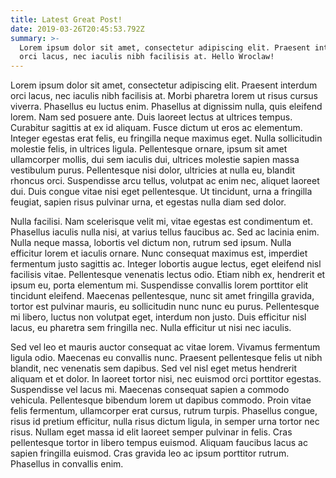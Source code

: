 ```yaml
---
title: Latest Great Post!
date: 2019-03-26T20:45:53.792Z
summary: >-
  Lorem ipsum dolor sit amet, consectetur adipiscing elit. Praesent interdum
  orci lacus, nec iaculis nibh facilisis at. Hello Wroclaw!
---
```

Lorem ipsum dolor sit amet, consectetur adipiscing elit. Praesent interdum orci lacus, nec iaculis nibh facilisis at. Morbi pharetra lorem ut risus cursus viverra. Phasellus eu luctus enim. Phasellus at dignissim nulla, quis eleifend lorem. Nam sed posuere ante. Duis laoreet lectus at ultrices tempus. Curabitur sagittis at ex id aliquam. Fusce dictum ut eros ac elementum. Integer egestas erat felis, eu fringilla neque maximus eget. Nulla sollicitudin molestie felis, in ultrices ligula. Pellentesque ornare, ipsum sit amet ullamcorper mollis, dui sem iaculis dui, ultrices molestie sapien massa vestibulum purus. Pellentesque nisi dolor, ultricies at nulla eu, blandit rhoncus orci. Suspendisse arcu tellus, volutpat ac enim nec, aliquet laoreet dui. Duis congue vitae nisi eget pellentesque. Ut tincidunt, urna a fringilla feugiat, sapien risus pulvinar urna, et egestas nulla diam sed dolor.

Nulla facilisi. Nam scelerisque velit mi, vitae egestas est condimentum et. Phasellus iaculis nulla nisi, at varius tellus faucibus ac. Sed ac lacinia enim. Nulla neque massa, lobortis vel dictum non, rutrum sed ipsum. Nulla efficitur lorem et iaculis ornare. Nunc consequat maximus est, imperdiet fermentum justo sagittis ac. Integer lobortis augue lectus, eget eleifend nisl facilisis vitae. Pellentesque venenatis lectus odio. Etiam nibh ex, hendrerit et ipsum eu, porta elementum mi. Suspendisse convallis lorem porttitor elit tincidunt eleifend. Maecenas pellentesque, nunc sit amet fringilla gravida, tortor est pulvinar mauris, eu sollicitudin nunc nunc eu purus. Pellentesque mi libero, luctus non volutpat eget, interdum non justo. Duis efficitur nisl lacus, eu pharetra sem fringilla nec. Nulla efficitur ut nisi nec iaculis.

Sed vel leo et mauris auctor consequat ac vitae lorem. Vivamus fermentum ligula odio. Maecenas eu convallis nunc. Praesent pellentesque felis ut nibh blandit, nec venenatis sem dapibus. Sed vel nisl eget metus hendrerit aliquam et et dolor. In laoreet tortor nisi, nec euismod orci porttitor egestas. Suspendisse vel lacus mi. Maecenas consequat sapien a commodo vehicula. Pellentesque bibendum lorem ut dapibus commodo. Proin vitae felis fermentum, ullamcorper erat cursus, rutrum turpis. Phasellus congue, risus id pretium efficitur, nulla risus dictum ligula, in semper urna tortor nec risus. Nullam eget massa id elit laoreet semper pulvinar in felis. Cras pellentesque tortor in libero tempus euismod. Aliquam faucibus lacus ac sapien fringilla euismod. Cras gravida leo ac ipsum porttitor rutrum. Phasellus in convallis enim.
